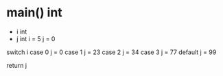# main() int
  - i int
  - j int
  i = 5
  j = 0

  switch i
  case 0
    j = 0
  case 1
    j = 23
  case 2
    j = 34
  case 3
    j = 77
  default
    j = 99

  return  j
